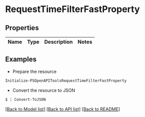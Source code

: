 # RequestTimeFilterFastProperty
## Properties

Name | Type | Description | Notes
------------ | ------------- | ------------- | -------------

## Examples

- Prepare the resource
```powershell
Initialize-PSOpenAPIToolsRequestTimeFilterFastProperty 
```

- Convert the resource to JSON
```powershell
$ | Convert-ToJSON
```

[[Back to Model list]](../README.md#documentation-for-models) [[Back to API list]](../README.md#documentation-for-api-endpoints) [[Back to README]](../README.md)

